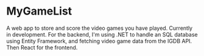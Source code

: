 # MyGameList
A web app to store and score the video games you have played.
Currently in development.
For the backend, I'm using .NET to handle an SQL database using Entity Framework, and fetching video game data from the IGDB API. Then React for the frontend.
